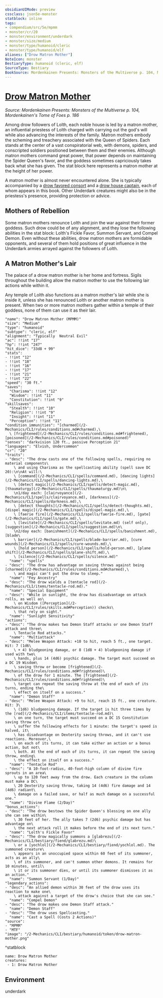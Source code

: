 ```yaml
---
obsidianUIMode: preview
cssclass: json5e-monster
statblock: inline
tags:
- compendium/src/5e/mpmm
- monster/cr/20
- monster/environment/underdark
- monster/size/medium
- monster/type/humanoid/cleric
- monster/type/humanoid/elf
aliases: ["Drow Matron Mother"]
NoteIcon: monster
BestiaryType: humanoid (cleric, elf)
SourceType: Bestiary
BookSource: Mordenkainen Presents: Monsters of the Multiverse p. 104, Mordenkainen's Tome of Foes p. 186
---
```

# [Drow Matron Mother](2-Mechanics/CLI/bestiary/humanoid/drow-matron-mother-mpmm.md)
*Source: Mordenkainen Presents: Monsters of the Multiverse p. 104, Mordenkainen's Tome of Foes p. 186*  

Among drow followers of Lolth, each noble house is led by a matron mother, an influential priestess of Lolth charged with carrying out the god's will while also advancing the interests of the family. Matron mothers embody the scheming and treachery associated with the Queen of Spiders. Each stands at the center of a vast conspiratorial web, with demons, spiders, and conscripted soldiers positioned between them and their enemies. Although matron mothers command great power, that power depends on maintaining the Spider Queen's favor, and the goddess sometimes capriciously takes back what she has given. The stat block here represents a matron mother at the height of her power.

A matron mother is almost never encountered alone. She is typically accompanied by a [drow favored consort](/2-Mechanics/CLI/bestiary/humanoid/drow-favored-consort-mpmm.md) and a [drow house captain](/2-Mechanics/CLI/bestiary/humanoid/drow-house-captain-mpmm.md), each of whom appears in this book. Other Underdark creatures might also be in the priestess's presence, providing protection or advice.

## Mothers of Rebellion

Some matron mothers renounce Lolth and join the war against their former goddess. Such drow could be of any alignment, and they lose the following abilities in the stat block: Lolth's Fickle Favor, Summon Servant, and Compel Demon. Even without these abilities, drow matron mothers are formidable opponents, and several of them hold positions of great influence in the Underdark armies arrayed against the followers of Lolth.

## A Matron Mother's Lair

The palace of a drow matron mother is her home and fortress. Sigils throughout the building allow the matron mother to use the following lair actions while within it.

Any temple of Lolth also functions as a matron mother's lair while she is inside it, unless she has renounced Lolth or another matron mother is present. When two or more matron mothers gather within a temple of their goddess, none of them can use it as their lair.

```statblock
"name": "Drow Matron Mother (MPMM)"
"size": "Medium"
"type": "humanoid"
"subtype": "cleric, elf"
"alignment": "Typically  Neutral Evil"
"ac": !!int "17"
"hp": !!int "247"
"hit_dice": "33d8 + 99"
"stats":
- !!int "12"
- !!int "18"
- !!int "16"
- !!int "17"
- !!int "21"
- !!int "22"
"speed": "30 ft."
"saves":
  "Charisma": !!int "12"
  "Wisdom": !!int "11"
  "Constitution": !!int "9"
"skillsaves":
  "Stealth": !!int "10"
  "Religion": !!int "9"
  "Insight": !!int "11"
  "Perception": !!int "11"
"condition_immunities": "[charmed](/2-Mechanics/CLI/rules/conditions.md#charmed),\
  \ [frightened](/2-Mechanics/CLI/rules/conditions.md#frightened), [poisoned](/2-Mechanics/CLI/rules/conditions.md#poisoned)"
"senses": "darkvision 120 ft., passive Perception 21"
"languages": "Elvish, Undercommon"
"cr": "20"
"traits":
- "desc": "The drow casts one of the following spells, requiring no material components\
    \ and using Charisma as the spellcasting ability (spell save DC 20):\n\nAt will:\
    \ [command](/2-Mechanics/CLI/spells/command.md), [dancing lights](/2-Mechanics/CLI/spells/dancing-lights.md),\
    \ [detect magic](/2-Mechanics/CLI/spells/detect-magic.md), [thaumaturgy](/2-Mechanics/CLI/spells/thaumaturgy.md)\n\
    \n1/day each: [clairvoyance](/2-Mechanics/CLI/spells/clairvoyance.md), [darkness](/2-Mechanics/CLI/spells/darkness.md),\
    \ [detect thoughts](/2-Mechanics/CLI/spells/detect-thoughts.md), [dispel magic](/2-Mechanics/CLI/spells/dispel-magic.md),\
    \ [faerie fire](/2-Mechanics/CLI/spells/faerie-fire.md), [gate](/2-Mechanics/CLI/spells/gate.md),\
    \ [levitate](/2-Mechanics/CLI/spells/levitate.md) (self only), [suggestion](/2-Mechanics/CLI/spells/suggestion.md)\n\
    \n2/day each: [banishment](/2-Mechanics/CLI/spells/banishment.md), [blade\
    \ barrier](/2-Mechanics/CLI/spells/blade-barrier.md), [cure wounds](/2-Mechanics/CLI/spells/cure-wounds.md),\
    \ [hold person](/2-Mechanics/CLI/spells/hold-person.md), [plane shift](/2-Mechanics/CLI/spells/plane-shift.md),\
    \ [silence](/2-Mechanics/CLI/spells/silence.md)"
  "name": "spells"
- "desc": "The drow has advantage on saving throws against being [charmed](/2-Mechanics/CLI/rules/conditions.md#charmed),\
    \ and magic can't put the drow to sleep."
  "name": "Fey Ancestry"
- "desc": "The drow wields a [tentacle rod](/2-Mechanics/CLI/items/tentacle-rod.md)."
  "name": "Special Equipment"
- "desc": "While in sunlight, the drow has disadvantage on attack rolls, as well as\
    \ on Wisdom ([Perception](/2-Mechanics/CLI/rules/skills.md#Perception)) checks\
    \ that rely on sight."
  "name": "Sunlight Sensitivity"
"actions":
- "desc": "The drow makes two Demon Staff attacks or one Demon Staff attack and three\
    \ Tentacle Rod attacks."
  "name": "Multiattack"
- "desc": "Melee Weapon Attack: +10 to hit, reach 5 ft., one target. Hit: 7 (1d6\
    \ + 4) bludgeoning damage, or 8 (1d8 + 4) bludgeoning damage if used with two\
    \ hands, plus 14 (4d6) psychic damage. The target must succeed on a DC 19 Wisdom\
    \ saving throw or become [frightened](/2-Mechanics/CLI/rules/conditions.md#frightened)\
    \ of the drow for 1 minute. The [frightened](/2-Mechanics/CLI/rules/conditions.md#frightened)\
    \ target can repeat the saving throw at the end of each of its turns, ending the\
    \ effect on itself on a success."
  "name": "Demon Staff"
- "desc": "Melee Weapon Attack: +9 to hit, reach 15 ft., one creature. Hit: 3\
    \ (1d6) bludgeoning damage. If the target is hit three times by the [rod](/2-Mechanics/CLI/items/tentacle-rod.md)\
    \ on one turn, the target must succeed on a DC 15 Constitution saving throw or\
    \ suffer the following effects for 1 minute: the target's speed is halved, it\
    \ has disadvantage on Dexterity saving throws, and it can't use reactions. Moreover,\
    \ on each of its turns, it can take either an action or a bonus action, but not\
    \ both. At the end of each of its turns, it can repeat the saving throw, ending\
    \ the effect on itself on a success."
  "name": "Tentacle Rod"
- "desc": "A 10-foot-radius, 40-foot-high column of divine fire sprouts in an area\
    \ up to 120 feet away from the drow. Each creature in the column must make a DC\
    \ 20 Dexterity saving throw, taking 14 (4d6) fire damage and 14 (4d6) radiant\
    \ damage on a failed save, or half as much damage on a successful one."
  "name": "Divine Flame (2/Day)"
"bonus_actions":
- "desc": "The drow bestows the Spider Queen's blessing on one ally she can see within\
    \ 30 feet of her. The ally takes 7 (2d6) psychic damage but has advantage on\
    \ the next attack roll it makes before the end of its next turn."
  "name": "Lolth's Fickle Favor"
- "desc": "The drow magically summons a [glabrezu](/2-Mechanics/CLI/bestiary/fiend/glabrezu.md)\
    \ or a [yochlol](/2-Mechanics/CLI/bestiary/fiend/yochlol.md). The summoned creature\
    \ appears in an unoccupied space within 60 feet of its summoner, acts as an ally\
    \ of its summoner, and can't summon other demons. It remains for 10 minutes, until\
    \ it or its summoner dies, or until its summoner dismisses it as an action."
  "name": "Summon Servant (1/Day)"
"legendary_actions":
- "desc": "An allied demon within 30 feet of the drow uses its reaction to make one\
    \ attack against a target of the drow's choice that she can see."
  "name": "Compel Demon"
- "desc": "The drow makes one Demon Staff attack."
  "name": "Demon Staff"
- "desc": "The drow uses Spellcasting."
  "name": "Cast a Spell (Costs 2 Actions)"
"source":
- "MPMM"
- "MTF"
"image": "/2-Mechanics/CLI/bestiary/humanoid/token/drow-matron-mother.png"
```
^statblock

```encounter-table
name: Drow Matron Mother
creatures:
 - 1: Drow Matron Mother
```

## Environment

underdark